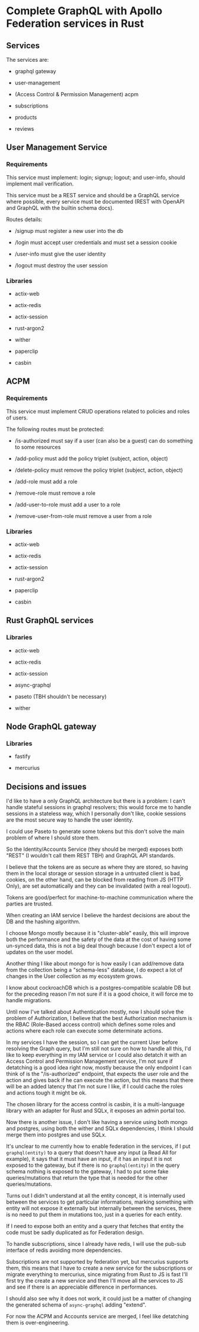# Complete GraphQL with Apollo Federation services in Rust

## Services

The services are:

* graphql gateway

* user-management

* (Access Control & Permission Management) acpm

* subscriptions

* products

* reviews

## User Management Service

### Requirements

This service must implement: login; signup; logout; and user-info, should implement mail verification.

This service must be a REST service and should be a GraphQL service where possible, every service must be documented (REST with OpenAPI and GraphQL with the builtin schema docs).

Routes details:

* /signup must register a new user into the db

* /login must accept user credentials and must set a session cookie

* /user-info must give the user identity

* /logout must destroy the user session

### Libraries

* actix-web

* actix-redis

* actix-session

* rust-argon2

* wither

* paperclip

* casbin

## ACPM

### Requirements

This service must implement CRUD operations related to policies and roles of users.

The following routes must be protected:

* /is-authorized must say if a user (can also be a guest) can do something to some resources

* /add-policy must add the policy triplet (subject, action, object)

* /delete-policy must remove the policy triplet (subject, action, object)

* /add-role must add a role

* /remove-role must remove a role

* /add-user-to-role must add a user to a role

* /remove-user-from-role must remove a user from a role

### Libraries

* actix-web

* actix-redis

* actix-session

* rust-argon2

* paperclip

* casbin

## Rust GraphQL services

### Libraries

* actix-web

* actix-redis

* actix-session

* async-graphql

* paseto (TBH shouldn't be necessary)

* wither

## Node GraphQL gateway

### Libraries

* fastify

* mercurius 

## Decisions and issues

I'd like to have a only GraphQL architecture but there is a problem: I can't handle stateful sessions in graphql resolvers; this would force me to handle sessions in a stateless way, which I personally don't like, cookie sessions are the most secure way to handle the user identity.

I could use Paseto to generate some tokens but this don't solve the main problem of where I should store them.

So the Identity/Accounts Service (they should be merged) exposes both "REST" (I wouldn't call them REST TBH) and GraphQL API standards.

I believe that the tokens are as secure as where they are stored, so having them in the local storage or session storage in a untrusted client is bad, cookies, on the other hand, can be blocked from reading from JS (HTTP Only), are set automatically and they can be invalidated (with a real logout).

Tokens are good/perfect for machine-to-machine communication where the parties are trusted.

When creating an IAM service I believe the hardest decisions are about the DB and the hashing algorithm.

I choose Mongo mostly because it is "cluster-able" easily, this will improve both the performance and the safety of the data at the cost of having some un-synced data, this is not a big deal though because I don't expect a lot of updates on the user model.

Another thing I like about mongo for is how easily I can add/remove data from the collection being a "schema-less" database, I do expect a lot of changes in the User collection as my ecosystem grows.

I know about cockroachDB which is a postgres-compatible scalable DB but for the preceding reason I'm not sure if it is a good choice, it will force me to handle migrations.

Until now I've talked about Authentication mostly, now I should solve the problem of Authorization, I believe that the best Authorization mechanism is the RBAC (Role-Based access control) which defines some roles and actions where each role can execute some determinate actions. 

In my services I have the session, so I can get the current User before resolving the Graph query, but I'm still not sure on how to handle all this, I'd like to keep everything in my IAM service or I could also detatch it with an Access Control and Permission Management service, I'm not sure if detatching is a good idea right now, mostly because the only endpoint I can think of is the "/is-authorized" endpoint, that expects the user role and the action and gives back if he can execute the action, but this means that there will be an added latency that I'm not sure I like, if I could cache the roles and actions tough it might be ok.

The chosen library for the access control is casbin, it is a multi-language library with an adapter for Rust and SQLx, it exposes an admin portal too.

Now there is another issue, I don't like having a service using both mongo and postgres, using both the wither and SQLx dependencies, I think I should merge them into postgres and use SQLx.

It's unclear to me currently how to enable federation in the services, if I put `graphql(entity)` to a query that doesn't have any input (a Read All for example), it says that it must have an input, if it has an input it is not exposed to the gateway, but if there is no `graphql(entity)` in the query schema nothing is exposed to the gateway, I had to put some fake queries/mutations that return the type that is needed for the other queries/mutations.

Turns out I didn't understand at all the entity concept, it is internally used between the services to get particular informations, marking something with entity will not expose it externally but internally between the services, there is no need to put them in mutations too, just in a queries for each entity.

If I need to expose both an entity and a query that fetches that entity the code must be sadly duplicated as for Federation design.

To handle subscriptions, since I already have redis, I will use the pub-sub interface of redis avoiding more dependencies.

Subscriptions are not supported by federation yet, but mercurius supports them, this means that I have to create a new service for the subscriptions or migrate everything to mercurius, since migrating from Rust to JS is fast I'll first try the create a new service and then I'll move all the services to JS and see if there is an appreciable difference in performances.

I should also see why it does not work, it could just be a matter of changing the generated schema of `async-graphql` adding "extend".

For now the ACPM and Accounts service are merged, I feel like detatching them is over-engineering.
